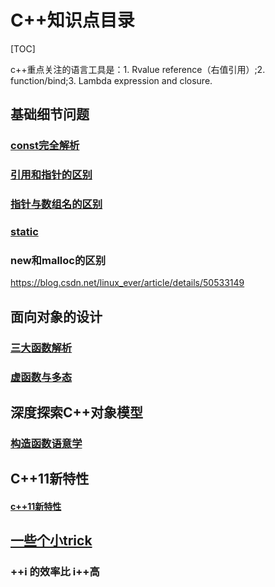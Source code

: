 # C++知识点目录

[TOC]

c++重点关注的语言工具是：1. Rvalue reference（右值引用）;2. function/bind;3. Lambda expression and closure.

## 基础细节问题

###  [const完全解析](const.md)
### [引用和指针的区别](引用和指针的区别.md)
### [指针与数组名的区别](指针与数组名的区别.md)

### [static](static.md)

### new和malloc的区别

 https://blog.csdn.net/linux_ever/article/details/50533149 

## 面向对象的设计

### [三大函数解析](拷贝构造函数.md)
### [虚函数与多态](虚函数与多态.md)



## 深度探索C++对象模型

### [构造函数语意学](深度探索C++之构造函数语意学.md)



## C++11新特性

#### [c++11新特性](D:\A_目标！！！\笔记\C++\C++11新特性.md)



## [一些个小trick](trick.md)

### ++i 的效率比 i++高




